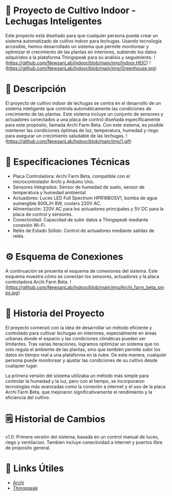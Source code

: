 # 🌱 Proyecto de Cultivo Indoor - Lechugas Inteligentes
Este proyecto está diseñado para que cualquier persona pueda crear un sistema automatizado de cultivo indoor para lechugas. Usando tecnología accesible, hemos desarrollado un sistema que permite monitorear y optimizar el crecimiento de las plantas en interiores, subiendo los datos adquiridos a la plataforma Thingspeak para su análisis y seguimiento.
!(https://github.com/NewsanLab/Indoor/blob/main/img/Indoor.HEIC)
!(https://github.com/NewsanLab/Indoor/blob/main/img/Greenhouse.jpg)

# 📖 Descripción
El proyecto de cultivo indoor de lechugas se centra en el desarrollo de un sistema inteligente que controla automáticamente las condiciones de crecimiento de las plantas. Este sistema incluye un conjunto de sensores y actuadores conectados a una placa de control diseñada específicamente para este propósito, llamada Archi Farm Beta. Con este sistema, es posible mantener las condiciones óptimas de luz, temperatura, humedad y riego para asegurar un crecimiento saludable de las lechugas.
!(https://github.com/NewsanLab/Indoor/blob/main/img/1.gif)

# 🔧 Especificaciones Técnicas
- Placa Controladora: Archi Farm Beta, compatible con el microcontrolador Archi y Arduino Uno.
- Sensores Integrados: Sensor de humedad de suelo, sensor de temperatura y humedad ambiental.
- Actuadores: Luces LED Full Spectrum HPR16BOSV1, bomba de agua sumergible 600L/H 8W, coolers 220V AC.
- Alimentación: 220V AC para los actuadores principales y 5V DC para la placa de control y sensores.
- Conectividad: Capacidad de subir datos a Thingspeak mediante conexión Wi-Fi.
- Relés de Estado Sólido: Control de actuadores mediante salidas de relés.

# ⚙️ Esquema de Conexiones
A continuación se presenta el esquema de conexiones del sistema. Este esquema muestra cómo se conectan los sensores, actuadores y la placa controladora Archi Farm Beta.
! (https://github.com/NewsanLab/Indoor/blob/main/img/Archi_farm_beta_pines.jpg)

# 📜 Historia del Proyecto
El proyecto comenzó con la idea de desarrollar un método eficiente y controlado para cultivar lechugas en interiores, especialmente en áreas urbanas donde el espacio y las condiciones climáticas pueden ser limitantes. Tras varias iteraciones, logramos optimizar un sistema que no solo regula el ambiente de las plantas, sino que también permite subir los datos en tiempo real a una plataforma en la nube. De esta manera, cualquier persona puede monitorear y ajustar las condiciones de su cultivo desde cualquier lugar.

La primera versión del sistema utilizaba un método más simple para controlar la humedad y la luz, pero con el tiempo, se incorporaron tecnologías más avanzadas como la conexión a internet y el uso de la placa Archi Farm Beta, que mejoraron significativamente el rendimiento y la eficiencia del cultivo.

# 🗒 Historial de Cambios
v1.0: Primera versión del sistema, basada en un control manual de luces, riego y ventilacion. Tambien incluye conectividad a internet y puertos libre de proposito general.

# 🔗 Links Útiles
- [Archi](https://archikids.com.ar/)
- [Thingspeak](https://thingspeak.com/)
